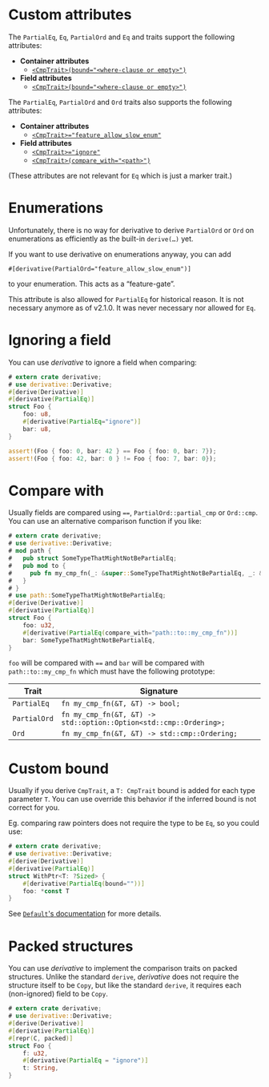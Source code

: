# Custom attributes
The `PartialEq`, `Eq`, `PartialOrd` and `Eq` and traits support the following attributes:

* **Container attributes**
    * [`<CmpTrait>(bound="<where-clause or empty>")`](#custom-bound)
* **Field attributes**
    * [`<CmpTrait>(bound="<where-clause or empty>")`](#custom-bound)

The `PartialEq`, `PartialOrd` and `Ord` traits also supports the following attributes:

* **Container attributes**
    * [`<CmpTrait>="feature_allow_slow_enum"`](#enumerations)
* **Field attributes**
    * [`<CmpTrait>="ignore"`](#ignoring-a-field)
    * [`<CmpTrait>(compare_with="<path>")`](#compare-with)

(These attributes are not relevant for `Eq` which is just a marker trait.)

# Enumerations

Unfortunately, there is no way for derivative to derive `PartialOrd` or `Ord` on
enumerations as efficiently as the built-in `derive(…)` yet.

If you want to use derivative on enumerations anyway, you can add

```rust,ignore
#[derivative(PartialOrd="feature_allow_slow_enum")]
```

to your enumeration. This acts as a “feature-gate”.

This attribute is also allowed for `PartialEq` for historical reason. It is not
necessary anymore as of v2.1.0. It was never necessary nor allowed for `Eq`.

# Ignoring a field

You can use *derivative* to ignore a field when comparing:

```rust
# extern crate derivative;
# use derivative::Derivative;
#[derive(Derivative)]
#[derivative(PartialEq)]
struct Foo {
    foo: u8,
    #[derivative(PartialEq="ignore")]
    bar: u8,
}

assert!(Foo { foo: 0, bar: 42 } == Foo { foo: 0, bar: 7});
assert!(Foo { foo: 42, bar: 0 } != Foo { foo: 7, bar: 0});
```

# Compare with

Usually fields are compared using `==`, `PartialOrd::partial_cmp` or `Ord::cmp`. You can use an alternative comparison
function if you like:

```rust
# extern crate derivative;
# use derivative::Derivative;
# mod path {
#   pub struct SomeTypeThatMightNotBePartialEq;
#   pub mod to {
#     pub fn my_cmp_fn(_: &super::SomeTypeThatMightNotBePartialEq, _: &super::SomeTypeThatMightNotBePartialEq) -> bool { false }
#   }
# }
# use path::SomeTypeThatMightNotBePartialEq;
#[derive(Derivative)]
#[derivative(PartialEq)]
struct Foo {
    foo: u32,
    #[derivative(PartialEq(compare_with="path::to::my_cmp_fn"))]
    bar: SomeTypeThatMightNotBePartialEq,
}
```

`foo` will be compared with `==` and `bar` will be compared with
`path::to::my_cmp_fn` which must have the following prototype:

| Trait        | Signature |
|--------------|-----------|
| `PartialEq`  | <span class="rust">`fn my_cmp_fn(&T, &T) -> bool;`</span>
| `PartialOrd` | <span class="rust">`fn my_cmp_fn(&T, &T) -> std::option::Option<std::cmp::Ordering>;`</span>
| `Ord`        | <span class="rust">`fn my_cmp_fn(&T, &T) -> std::cmp::Ordering;`</span>

# Custom bound

Usually if you derive `CmpTrait`, a `T: CmpTrait` bound is added for each type parameter `T`. You can use
override this behavior if the inferred bound is not correct for you.

Eg. comparing raw pointers does not require the type to be `Eq`, so you could
use:

```rust
# extern crate derivative;
# use derivative::Derivative;
#[derive(Derivative)]
#[derivative(PartialEq)]
struct WithPtr<T: ?Sized> {
    #[derivative(PartialEq(bound=""))]
    foo: *const T
}
```

See [`Default`'s documentation](./Default.md#custom-bound) for more details.

# Packed structures

You can use *derivative* to implement the comparison traits on packed structures. Unlike the standard `derive`, *derivative* does not require the structure itself to be `Copy`, but like the standard `derive`, it requires each (non-ignored) field to be `Copy`.

```rust
# extern crate derivative;
# use derivative::Derivative;
#[derive(Derivative)]
#[derivative(PartialEq)]
#[repr(C, packed)]
struct Foo {
    f: u32,
    #[derivative(PartialEq = "ignore")]
    t: String,
}
```